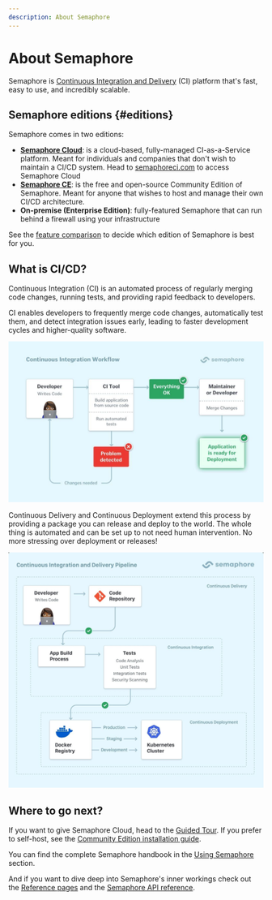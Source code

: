 ```yaml
---
description: About Semaphore
---
```


# About Semaphore

Semaphore is [Continuous Integration and Delivery](https://semaphore.io/continuous-integration) (CI) platform that's fast, easy to use, and incredibly scalable. 

## Semaphore editions {#editions}

Semaphore comes in two editions:

- **[Semaphore Cloud](/getting-started/about-semaphore)**: is a cloud-based, fully-managed CI-as-a-Service platform. Meant for individuals and companies that don't wish to maintain a CI/CD system. Head to [semaphoreci.com](https://semaphore.io) to access Semaphore Cloud
- **[Semaphore CE](/CE/getting-started/install)**: is the free and open-source Community Edition of Semaphore. Meant for anyone that wishes to host and manage their own CI/CD architecture.
- **On-premise (Enterprise Edition)**: fully-featured Semaphore that can run behind a firewall using your infrastructure

See the [feature comparison](./features) to decide which edition of Semaphore is best for you.

## What is CI/CD?

Continuous Integration (CI) is an automated process of regularly merging code changes, running tests, and providing rapid feedback to developers.

CI enables developers to frequently merge code changes, automatically test them, and detect integration issues early, leading to faster development cycles and higher-quality software.

![CI Workflow](./tour/img/ci-workflow.jpg)

Continuous Delivery and Continuous Deployment extend this process by providing a package you can release and deploy to the world. The whole thing is automated and can be set up to not need human intervention. No more stressing over deployment or releases!

![CD Workflow](./tour/img/cd-workflow.jpg)

## Where to go next?

If you want to give Semaphore Cloud, head to the [Guided Tour](./guided-tour). If you prefer to self-host, see the [Community Edition installation guide](./install).

You can find the complete Semaphore handbook in the [Using Semaphore](../using-semaphore/jobs) section.

And if you want to dive deep into Semaphore's inner workings check out the [Reference pages](../reference/semaphore-cli) and the [Semaphore API reference](../reference/api).

<!-- new api: [API documentation](../openapi-spec/semaphore-public-api.info.mdx) --->

